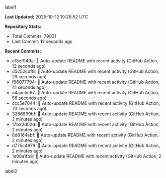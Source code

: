 
label1 
<!-- ACTIVITY_START -->
**Last Updated:** 2025-10-12 10:29:52 UTC

**Repository Stats:**
- Total Commits: 79831
- Last Commit: 12 seconds ago

**Recent Commits:**
- ef5ef949a: 🤖 Auto-update README with recent activity (GitHub Action, 12 seconds ago)
- d5252cdf9: 🤖 Auto-update README with recent activity (GitHub Action, 29 seconds ago)
- f96077794: 🤖 Auto-update README with recent activity (GitHub Action, 41 seconds ago)
- a4aac5c97: 🤖 Auto-update README with recent activity (GitHub Action, 56 seconds ago)
- ccc5e7044: 🤖 Auto-update README with recent activity (GitHub Action, 70 seconds ago)
- 3266899bf: 🤖 Auto-update README with recent activity (GitHub Action, 2 minutes ago)
- 17b32d02d: 🤖 Auto-update README with recent activity (GitHub Action, 2 minutes ago)
- 8d8164abf: 🤖 Auto-update README with recent activity (GitHub Action, 2 minutes ago)
- d775c4979: 🤖 Auto-update README with recent activity (GitHub Action, 2 minutes ago)
- 1e08a1fb8: 🤖 Auto-update README with recent activity (GitHub Action, 2 minutes ago)
<!-- ACTIVITY_END -->

label2
